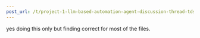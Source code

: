 ```yaml
---
post_url: /t/project-1-llm-based-automation-agent-discussion-thread-tds-jan-2025/164277/527
---
```

yes doing this only but finding correct for most of the files.
